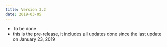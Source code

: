 ```yaml
---
title: Version 3.2
date: 2019-03-05
---
```


- To be done
- this is the pre-release, it includes all updates done since the last update on January 23, 2019

